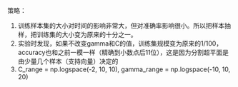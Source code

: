 策略：
1. 训练样本集的大小对时间的影响非常大，但对准确率影响很小。所以把样本抽样，把训练集的大小变为原来的十分之一。
2. 实验时发现，如果不改变gamma和C的值，训练集规模变为原来的1/100，accuracy也和之前一模一样（精确到小数点后11位），这是因为分割超平面是由少量几个样本（支持向量）决定的
3. C_range = np.logspace(-2, 10, 10), gamma_range = np.logspace(-10, 10, 20)